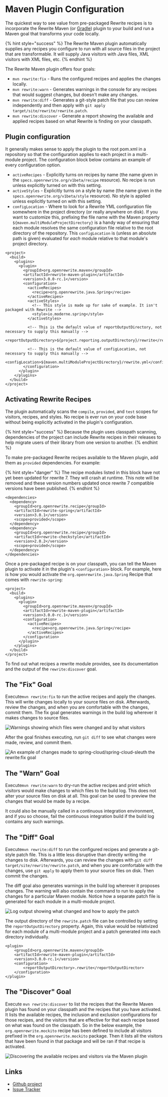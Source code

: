 # Maven Plugin Configuration



The quickest way to see value from pre-packaged Rewrite recipes is to incorporate the Rewrite Maven \(or [Gradle](../../getting-started/rewrite-gradle-plugin.md)\) plugin to your build and run a Maven goal that transforms your code locally.

{% hint style="success" %}
The Rewrite Maven plugin automatically supplies any recipes you configure to run with all source files in the project that are transformable. It will supply Java visitors with Java files, XML visitors with XML files, etc.
{% endhint %}

The Rewrite Maven plugin offers four goals:

* `mvn rewrite:fix` - Runs the configured recipes and applies the changes locally.
* `mvn rewrite:warn` - Generates warnings in the console for any recipes that would suggest changes, but doesn't make any changes.
* `mvn rewrite:diff` - Generates a git-style patch file that you can review independently and then apply with `git apply target/site/rewrite/rewrite.patch`.
* `mvn rewrite:discover` - Generate a report showing the available and applied recipes based on what Rewrite is finding on your classpath.

## Plugin configuration

It generally makes sense to apply the plugin to the root pom.xml in a repository so that the configuration applies to each project in a multi-module project. The configuration block below contains an example of every configuration option.

* `activeRecipes` - Explicitly turns on recipes by name \(the name given in the `specs.openrewrite.org/v1beta/recipe` resource\). No recipe is run unless explicitly turned on with this setting.
* `activeStyles` - Explicitly turns on a style by name \(the name given in the `specs.openrewrite.org/v1beta/style` resource\). No style is applied unless explicitly turned on with this setting.
* `configLocation` - Where to look for a Rewrite YML configuration file somewhere in the project directory \(or really anywhere on disk\). If you want to customize this, prefixing the file name with the Maven property `${maven.multiModuleProjectDirectory}` is a handy way of ensuring that each module resolves the same configuration file relative to the root directory of the repository. This `configLocation` is \(unless an absolute path is given\) evaluated for _each_ module relative to that module's project directory.

```markup
<project>
  <build>
    <plugins>
      <plugin>
        <groupId>org.openrewrite.maven</groupId>
        <artifactId>rewrite-maven-plugin</artifactId>
        <version>3.0.0-rc.1</version>
        <configuration>
          <activeRecipes>
            <recipe>org.openrewrite.java.Spring</recipe>
          </activeRecipes>
          <activeStyles>
            <!-- This style is made up for sake of example. It isn't packaged with Rewrite -->
            <style>io.moderne.spring</style>
          </activeStyles>
          
          <!-- This is the default value of reportOutputDirectory, not necessary to supply this manually --> 
          <reportOutputDirectory>${project.reporting.outputDirectory}/rewrite</reportOutputDirector>

          <!-- This is the default value of configLocation, not necessary to supply this manually --> 
          <configLocation>${maven.multiModuleProjectDirectory}/rewrite.yml</configLocation>
        </configuration>
      </plugin>
    </plugins>
  </build>
</project>
```

## Activating Rewrite Recipes

The plugin automatically scans the `compile`, `provided`, and `test` scopes for visitors, recipes, and styles. No recipe is ever run on your code base without being explicitly activated in the plugin's configuration.

{% hint style="success" %}
Because the plugin uses classpath scanning, dependencies of the project can include Rewrite recipes in their releases to help migrate users of their library from one version to another.
{% endhint %}

To make pre-packaged Rewrite recipes available to the Maven plugin, add them as `provided` dependencies. For example:

{% hint style="danger" %}
The recipe modules listed in this block have not yet been updated for rewrite 7. They will crash at runtime. This note will be removed and these version numbers updated once rewrite 7 compatible versions have been published.
{% endhint %}

```markup
<dependencies>
  <dependency>
    <groupId>org.openrewrite.recipe</groupId>
    <artifactId>rewrite-spring</artifactId>
    <version>3.0.1</version>
    <scope>provided</scope>
  </dependency>
  <dependency>
    <groupId>org.openrewrite.recipe</groupId>
    <artifactId>rewrite-checkstyle</artifactId>
    <version>2.0.2</version>
    <scope>provided</scope>
  </dependency>
</dependencies>
```

Once a pre-packaged recipe is on your classpath, you can tell the Maven plugin to activate it in the plugin's `<configuration>` block. For example, here is how you would activate the `org.openrewrite.java.Spring` Recipe that comes with `rewrite-spring`:

```markup
<project>
  <build>
    <plugins>
      <plugin>
        <groupId>org.openrewrite.maven</groupId>
        <artifactId>rewrite-maven-plugin</artifactId>
        <version>3.0.0-rc.1</version>
        <configuration>
          <activeRecipes>
            <recipe>org.openrewrite.java.Spring</recipe>
          </activeRecipes>
        </configuration>
      </plugin>
    </plugins>
  </build>
</project>
```

To find out what recipes a rewrite module provides, see its documentation and the output of the `rewrite:discover` goal.

## The "Fix" Goal

Execute`mvn rewrite:fix` to run the active recipes and apply the changes. This will write changes locally to your source files on disk. Afterwards, review the changes, and when you are comfortable with the changes, commit them. The fix goal generates warnings in the build log wherever it makes changes to source files.

![Warnings showing which files were changed and by what visitors](../../.gitbook/assets/image%20%285%29.png)

After the goal finishes executing, run `git diff` to see what changes were made, review, and commit them.

![An example of changes made to spring-cloud/spring-cloud-sleuth the rewrite:fix goal](../../.gitbook/assets/image%20%287%29.png)

## The "Warn" Goal

Execute`mvn rewrite:warn` to dry-run the active recipes and print which visitors would make changes to which files to the build log. This does not alter your source files on disk at all. This goal can be used to preview the changes that would be made by a recipe.

It could also be manually called in a continuous integration environment, and if you so choose, fail the continuous integration build if the build log contains any such warnings.

## The "Diff" Goal

Execute`mvn rewrite:diff` to run the configured recipes and generate a git-style patch file. This is a little less disruptive than directly writing the changes to disk. Afterwards, you can review the changes with `git diff target/site/rewrite/rewrite.patch`, and when you are comfortable with the changes, use `git apply` to apply them to your source files on disk. Then commit the changes.

The diff goal also generates warnings in the build log wherever it proposes changes. The warning will also contain the command to run to apply the changes for a particular Maven module. Notice how a separate patch file is generated for each module in a multi-module project.

![Log output showing what changed and how to apply the patch](../../.gitbook/assets/image%20%284%29.png)

The output directory of the `rewrite.patch` file can be controlled by setting the `reportOutputDirectory` property. Again, this value would be relativized for each module of a multi-module project and a patch generated into each directory individually.

```markup
<plugin>
    <groupId>org.openrewrite.maven</groupId>
    <artifactId>rewrite-maven-plugin</artifactId>
    <version>3.0.0-rc.1</version>
    <configuration>
        <reportOutputDirectory>.rewrite</reportOutputDirector>
    </configuration>
</plugin>
```

## The "Discover" Goal

Execute `mvn rewrite:discover` to list the recipes that the Rewrite Maven plugin has found on your classpath and the recipes that you have activated. It lists the available recipes, the inclusion and exclusion configurations for those recipes, and the visitors that are effective for that each recipe based on what was found on the classpath. So in the below example, the `org.openrewrite.mockito` recipe has been defined to include all visitors prefixed in the `org.openrewrite.mockito` package. Then it lists all the visitors that have been found in that package and will be ran if that recipe is activated.

![Discovering the available recipes and visitors via the Maven plugin](../../.gitbook/assets/image%20%283%29.png)

## Links

* [Github project](https://github.com/openrewrite/rewrite-maven-plugin)
* [Issue Tracker](https://github.com/openrewrite/rewrite-maven-plugin/issues)

